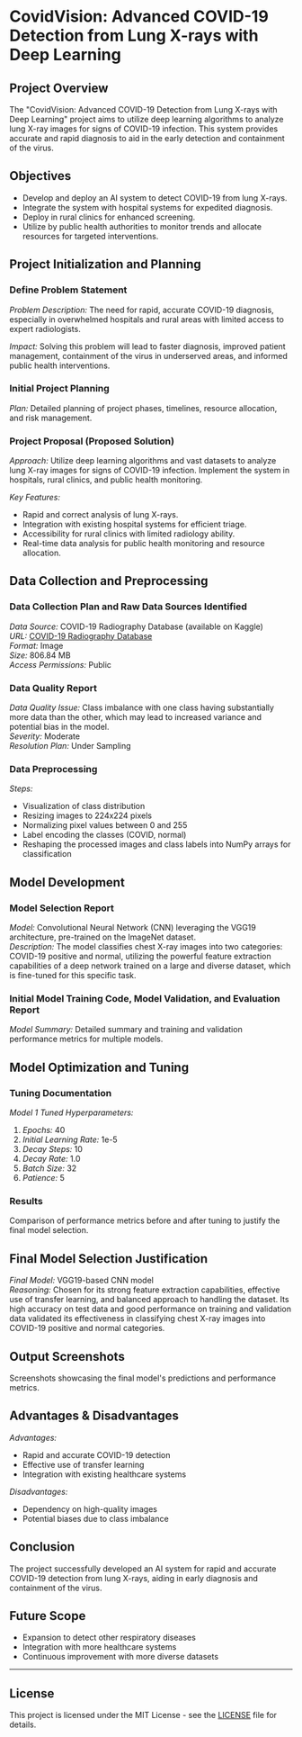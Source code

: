 # CovidVision: Advanced COVID-19 Detection from Lung X-rays with Deep Learning

## Project Overview

The "CovidVision: Advanced COVID-19 Detection from Lung X-rays with Deep Learning" project aims to utilize deep learning algorithms to analyze lung X-ray images for signs of COVID-19 infection. This system provides accurate and rapid diagnosis to aid in the early detection and containment of the virus.

## Objectives

- Develop and deploy an AI system to detect COVID-19 from lung X-rays.
- Integrate the system with hospital systems for expedited diagnosis.
- Deploy in rural clinics for enhanced screening.
- Utilize by public health authorities to monitor trends and allocate resources for targeted interventions.

## Project Initialization and Planning

### Define Problem Statement

*Problem Description:* The need for rapid, accurate COVID-19 diagnosis, especially in overwhelmed hospitals and rural areas with limited access to expert radiologists.

*Impact:* Solving this problem will lead to faster diagnosis, improved patient management, containment of the virus in underserved areas, and informed public health interventions.

### Initial Project Planning

*Plan:* Detailed planning of project phases, timelines, resource allocation, and risk management.

### Project Proposal (Proposed Solution)

*Approach:* Utilize deep learning algorithms and vast datasets to analyze lung X-ray images for signs of COVID-19 infection. Implement the system in hospitals, rural clinics, and public health monitoring.

*Key Features:*
- Rapid and correct analysis of lung X-rays.
- Integration with existing hospital systems for efficient triage.
- Accessibility for rural clinics with limited radiology ability.
- Real-time data analysis for public health monitoring and resource allocation.

## Data Collection and Preprocessing

### Data Collection Plan and Raw Data Sources Identified

*Data Source:* COVID-19 Radiography Database (available on Kaggle)  
*URL:* [COVID-19 Radiography Database](https://www.kaggle.com/datasets/tawsifurrahman/covid19-radiography-database)  
*Format:* Image  
*Size:* 806.84 MB  
*Access Permissions:* Public

### Data Quality Report

*Data Quality Issue:* Class imbalance with one class having substantially more data than the other, which may lead to increased variance and potential bias in the model.  
*Severity:* Moderate  
*Resolution Plan:* Under Sampling

### Data Preprocessing

*Steps:*
- Visualization of class distribution
- Resizing images to 224x224 pixels
- Normalizing pixel values between 0 and 255
- Label encoding the classes (COVID, normal)
- Reshaping the processed images and class labels into NumPy arrays for classification

## Model Development

### Model Selection Report

*Model:* Convolutional Neural Network (CNN) leveraging the VGG19 architecture, pre-trained on the ImageNet dataset.  
*Description:* The model classifies chest X-ray images into two categories: COVID-19 positive and normal, utilizing the powerful feature extraction capabilities of a deep network trained on a large and diverse dataset, which is fine-tuned for this specific task.

### Initial Model Training Code, Model Validation, and Evaluation Report

*Model Summary:* Detailed summary and training and validation performance metrics for multiple models.

## Model Optimization and Tuning

### Tuning Documentation

*Model 1 Tuned Hyperparameters:*
1. *Epochs:* 40
2. *Initial Learning Rate:* 1e-5
3. *Decay Steps:* 10
4. *Decay Rate:* 1.0
5. *Batch Size:* 32
6. *Patience:* 5

### Results

Comparison of performance metrics before and after tuning to justify the final model selection.

## Final Model Selection Justification

*Final Model:* VGG19-based CNN model  
*Reasoning:* Chosen for its strong feature extraction capabilities, effective use of transfer learning, and balanced approach to handling the dataset. Its high accuracy on test data and good performance on training and validation data validated its effectiveness in classifying chest X-ray images into COVID-19 positive and normal categories.

## Output Screenshots

Screenshots showcasing the final model's predictions and performance metrics.

## Advantages & Disadvantages

*Advantages:*
- Rapid and accurate COVID-19 detection
- Effective use of transfer learning
- Integration with existing healthcare systems

*Disadvantages:*
- Dependency on high-quality images
- Potential biases due to class imbalance

## Conclusion

The project successfully developed an AI system for rapid and accurate COVID-19 detection from lung X-rays, aiding in early diagnosis and containment of the virus.

## Future Scope

- Expansion to detect other respiratory diseases
- Integration with more healthcare systems
- Continuous improvement with more diverse datasets

---

## License

This project is licensed under the MIT License - see the [LICENSE](https://github.com/ishans2404/covid-detection-xray/blob/2819ac2befa06be91d51063a51baedac90d8914e/LICENSE) file for details.
